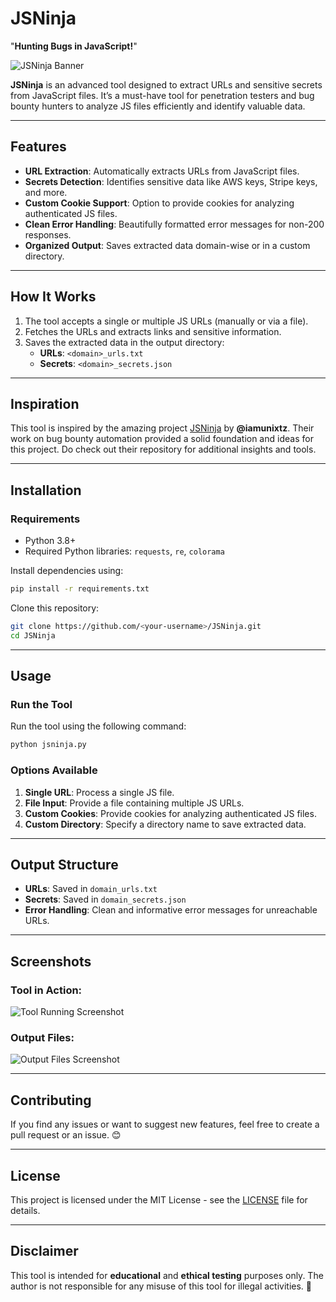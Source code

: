 # **JSNinja**  
"**Hunting Bugs in JavaScript!**"  

![JSNinja Banner](https://via.placeholder.com/800x200?text=JSNinja+-+Hunt+Secrets+in+JS+Files)

**JSNinja** is an advanced tool designed to extract URLs and sensitive secrets from JavaScript files. It’s a must-have tool for penetration testers and bug bounty hunters to analyze JS files efficiently and identify valuable data.  

---

## **Features**  
- **URL Extraction**: Automatically extracts URLs from JavaScript files.  
- **Secrets Detection**: Identifies sensitive data like AWS keys, Stripe keys, and more.  
- **Custom Cookie Support**: Option to provide cookies for analyzing authenticated JS files.  
- **Clean Error Handling**: Beautifully formatted error messages for non-200 responses.  
- **Organized Output**: Saves extracted data domain-wise or in a custom directory.  

---

## **How It Works**  
1. The tool accepts a single or multiple JS URLs (manually or via a file).  
2. Fetches the URLs and extracts links and sensitive information.  
3. Saves the extracted data in the output directory:  
   - **URLs**: `<domain>_urls.txt`  
   - **Secrets**: `<domain>_secrets.json`  

---

## **Inspiration**  
This tool is inspired by the amazing project [JSNinja](https://github.com/iamunixtz/JSNinja) by **@iamunixtz**. Their work on bug bounty automation provided a solid foundation and ideas for this project. Do check out their repository for additional insights and tools.  

---

## **Installation**  

### **Requirements**  
- Python 3.8+  
- Required Python libraries: `requests`, `re`, `colorama`  

Install dependencies using:  
```bash
pip install -r requirements.txt
```

Clone this repository:  
```bash
git clone https://github.com/<your-username>/JSNinja.git
cd JSNinja
```

---

## **Usage**  

### **Run the Tool**  
Run the tool using the following command:  
```bash
python jsninja.py
```

### **Options Available**  
1. **Single URL**: Process a single JS file.  
2. **File Input**: Provide a file containing multiple JS URLs.  
3. **Custom Cookies**: Provide cookies for analyzing authenticated JS files.  
4. **Custom Directory**: Specify a directory name to save extracted data.  

---

## **Output Structure**  
- **URLs**: Saved in `domain_urls.txt`  
- **Secrets**: Saved in `domain_secrets.json`  
- **Error Handling**: Clean and informative error messages for unreachable URLs.  

---

## **Screenshots**  
### Tool in Action:  
![Tool Running Screenshot](https://via.placeholder.com/800x400?text=JSNinja+-+Extracting+Data+from+JS+Files)

### Output Files:  
![Output Files Screenshot](https://via.placeholder.com/800x400?text=Output+-+URLs+and+Secrets)

---

## **Contributing**  
If you find any issues or want to suggest new features, feel free to create a pull request or an issue. 😊  

---

## **License**  
This project is licensed under the MIT License - see the [LICENSE](LICENSE) file for details.

---

## **Disclaimer**  
This tool is intended for **educational** and **ethical testing** purposes only. The author is not responsible for any misuse of this tool for illegal activities. 🙏  

